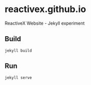 reactivex.github.io
===================

ReactiveX Website - Jekyll experiment

Build
-----

```
jekyll build
```

Run
---

```
jekyll serve
```

